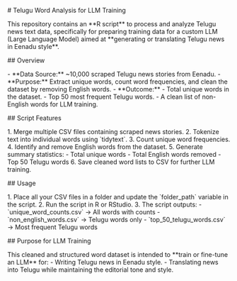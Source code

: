 \# Telugu Word Analysis for LLM Training

This repository contains an \*\*R script\*\* to process and analyze
Telugu news text data, specifically for preparing training data for a
custom LLM (Large Language Model) aimed at \*\*generating or translating
Telugu news in Eenadu style\*\*.

\## Overview

\- \*\*Data Source:\*\* \~10,000 scraped Telugu news stories from
Eenadu.  - \*\*Purpose:\*\* Extract unique words, count word
frequencies, and clean the dataset by removing English words.  -
\*\*Outcome:\*\*  - Total unique words in the dataset.  - Top 50 most
frequent Telugu words.  - A clean list of non-English words for LLM
training.

\## Script Features

1\. Merge multiple CSV files containing scraped news stories. 2.
Tokenize text into individual words using \`tidytext\`. 3. Count unique
word frequencies. 4. Identify and remove English words from the dataset.
5. Generate summary statistics:  - Total unique words  - Total English
words removed  - Top 50 Telugu words 6. Save cleaned word lists to CSV
for further LLM training.

\## Usage

1\. Place all your CSV files in a folder and update the \`folder_path\`
variable in the script. 2. Run the script in R or RStudio. 3. The script
outputs:  - \`unique_word_counts.csv\` → All words with counts  -
\`non_english_words.csv\` → Telugu words only  -
\`top_50_telugu_words.csv\` → Most frequent Telugu words

\## Purpose for LLM Training

This cleaned and structured word dataset is intended to \*\*train or
fine-tune an LLM\*\* for:  - Writing Telugu news in Eenadu style.  -
Translating news into Telugu while maintaining the editorial tone and
style.
